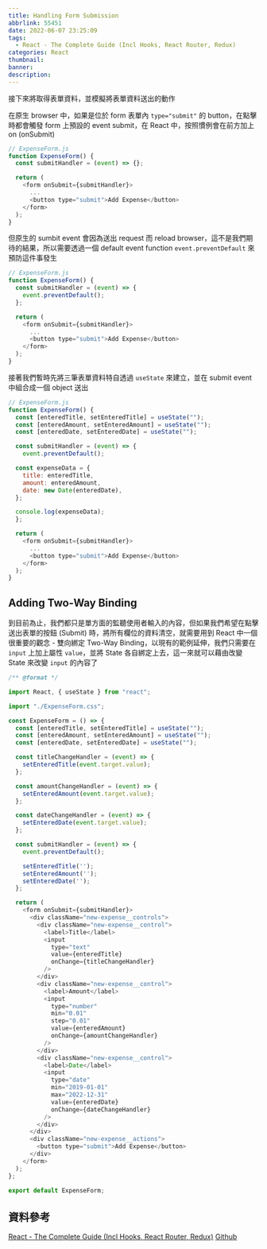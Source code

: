 ```yaml
---
title: Handling Form Submission
abbrlink: 55451
date: 2022-06-07 23:25:09
tags:
  - React - The Complete Guide (Incl Hooks, React Router, Redux)
categories: React
thumbnail:
banner:
description:
---
```


<!-- @format -->

接下來將取得表單資料，並模擬將表單資料送出的動作

<!-- more -->

在原生 browser 中，如果是位於 form 表單內 `type="submit"` 的 button，在點擊時都會觸發 form 上預設的 event submit，在 React 中，按照慣例會在前方加上 on (onSubmit)

```js
// ExpenseForm.js
function ExpenseForm() {
  const submitHandler = (event) => {};

  return (
    <form onSubmit={submitHandler}>
      ...
      <button type="submit">Add Expense</button>
    </form>
  );
}
```

但原生的 sumbit event 會因為送出 request 而 reload browser，這不是我們期待的結果，所以需要透過一個 default event function `event.preventDefault` 來預防這件事發生

```js
// ExpenseForm.js
function ExpenseForm() {
  const submitHandler = (event) => {
    event.preventDefault();
  };

  return (
    <form onSubmit={submitHandler}>
      ...
      <button type="submit">Add Expense</button>
    </form>
  );
}
```

接著我們暫時先將三筆表單資料特自透過 `useState` 來建立，並在 submit event 中組合成一個 object 送出

```js
// ExpenseForm.js
function ExpenseForm() {
  const [enteredTitle, setEnteredTitle] = useState("");
  const [enteredAmount, setEnteredAmount] = useState("");
  const [enteredDate, setEnteredDate] = useState("");

  const submitHandler = (event) => {
    event.preventDefault();

  const expenseData = {
    title: enteredTitle,
    amount: enteredAmount,
    date: new Date(enteredDate),
  };

  console.log(expenseData);
  };

  return (
    <form onSubmit={submitHandler}>
      ...
      <button type="submit">Add Expense</button>
    </form>
  );
}
```

## Adding Two-Way Binding

到目前為止，我們都只是單方面的監聽使用者輸入的內容，但如果我們希望在點擊送出表單的按鈕 (Submit) 時，將所有欄位的資料清空，就需要用到 React 中一個很重要的觀念 - 雙向綁定 Two-Way Binding，以現有的範例延伸，我們只需要在 `input` 上加上屬性 `value`，並將 State 各自綁定上去，這一來就可以藉由改變 State 來改變 `input` 的內容了

```js
/** @format */

import React, { useState } from "react";

import "./ExpenseForm.css";

const ExpenseForm = () => {
  const [enteredTitle, setEnteredTitle] = useState("");
  const [enteredAmount, setEnteredAmount] = useState("");
  const [enteredDate, setEnteredDate] = useState("");

  const titleChangeHandler = (event) => {
    setEnteredTitle(event.target.value);
  };

  const amountChangeHandler = (event) => {
    setEnteredAmount(event.target.value);
  };

  const dateChangeHandler = (event) => {
    setEnteredDate(event.target.value);
  };

  const submitHandler = (event) => {
    event.preventDefault();

    setEnteredTitle('');
    setEnteredAmount('');
    setEnteredDate('');
  };

  return (
    <form onSubmit={submitHandler}>
      <div className="new-expense__controls">
        <div className="new-expense__control">
          <label>Title</label>
          <input
            type="text"
            value={enteredTitle}
            onChange={titleChangeHandler}
          />
        </div>
        <div className="new-expense__control">
          <label>Amount</label>
          <input
            type="number"
            min="0.01"
            step="0.01"
            value={enteredAmount}
            onChange={amountChangeHandler}
          />
        </div>
        <div className="new-expense__control">
          <label>Date</label>
          <input
            type="date"
            min="2019-01-01"
            max="2022-12-31"
            value={enteredDate}
            onChange={dateChangeHandler}
          />
        </div>
      </div>
      <div className="new-expense__actions">
        <button type="submit">Add Expense</button>
      </div>
    </form>
  );
};

export default ExpenseForm;

```

## 資料參考

[React - The Complete Guide (Incl Hooks, React Router, Redux)](https://www.udemy.com/course/react-the-complete-guide-incl-redux/)
[Github](https://github.com/Jerry-Yeh/react-complete-guide/commit/48949796ffcf7c04fa32de9e096e8d39a4b71af9)
